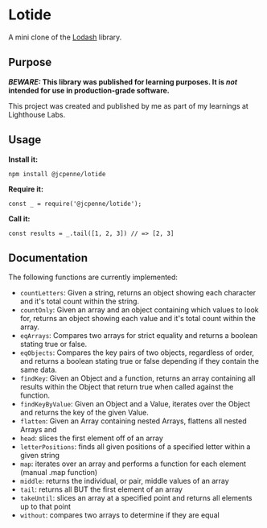 # Lotide

A mini clone of the [Lodash](https://lodash.com) library.

## Purpose

**_BEWARE:_ This library was published for learning purposes. It is _not_ intended for use in production-grade software.**

This project was created and published by me as part of my learnings at Lighthouse Labs.

## Usage

**Install it:**

`npm install @jcpenne/lotide`

**Require it:**

`const _ = require('@jcpenne/lotide');`

**Call it:**

`const results = _.tail([1, 2, 3]) // => [2, 3]`

## Documentation

The following functions are currently implemented:

- `countLetters`: Given a string, returns an object showing each character and it's total count within the string.
- `countOnly`: Given an array and an object containing which values to look for, returns an object showing each value and it's total count within the array.
- `eqArrays`: Compares two arrays for strict equality and returns a boolean stating true or false.
- `eqObjects`: Compares the key pairs of two objects, regardless of order, and returns a boolean stating true or false depending if they contain the same data.
- `findKey`: Given an Object and a function, returns an array containing all results within the Object that return true when called against the function.
- `findKeyByValue`: Given an Object and a Value, iterates over the Object and returns the key of the given Value.
- `flatten`: Given an Array containing nested Arrays, flattens all nested Arrays and 
- `head`: slices the first element off of an array
- `letterPositions`:  finds all given positions of a specified letter within a given string
- `map`: iterates over an array and performs a function for each element (manual .map function)
- `middle`: returns the individual, or pair, middle values of an array
- `tail`: returns all BUT the first element of an array
- `takeUntil`: slices an array at a specified point and returns all elements up to that point
- `without`: compares two arrays to determine if they are equal
